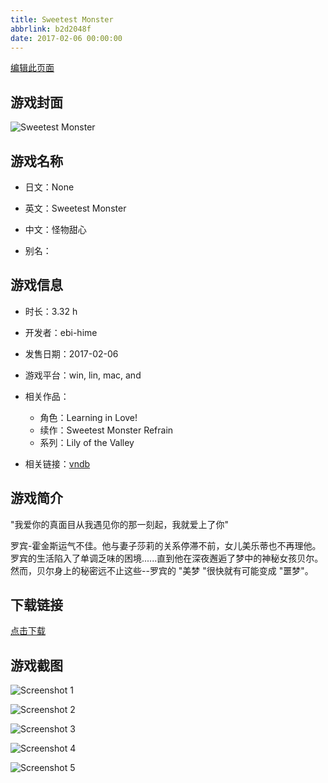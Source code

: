 ```yaml
---
title: Sweetest Monster
abbrlink: b2d2048f
date: 2017-02-06 00:00:00
---
```

[编辑此页面](https://github.com/ACG-3/ADV3-source/blob/main/source/_posts/Sweetest%20Monster.md)

## 游戏封面

![Sweetest Monster](https://pan.timero.xyz/d/onedrive/img_lib_001/Sweetest%20Monster_cover.avif)


## 游戏名称

- 日文：None
- 英文：Sweetest Monster
- 中文：怪物甜心

- 别名：


## 游戏信息

- 时长：3.32 h
- 开发者：ebi-hime
- 发售日期：2017-02-06
- 游戏平台：win, lin, mac, and
- 相关作品：
   - 角色：Learning in Love!
   - 续作：Sweetest Monster Refrain
   - 系列：Lily of the Valley

- 相关链接：[vndb](https://vndb.org/v20501)


## 游戏简介

"我爱你的真面目从我遇见你的那一刻起，我就爱上了你"

罗宾-霍金斯运气不佳。他与妻子莎莉的关系停滞不前，女儿美乐蒂也不再理他。罗宾的生活陷入了单调乏味的困境......直到他在深夜邂逅了梦中的神秘女孩贝尔。然而，贝尔身上的秘密远不止这些--罗宾的 "美梦 "很快就有可能变成 "噩梦"。




## 下载链接

[点击下载](https://pan.timero.xyz/onedrive/adv_lib_001/Sweetest%20Monster)


## 游戏截图


![Screenshot 1](https://pan.timero.xyz/d/onedrive/img_lib_001/Sweetest%20Monster_Screenshot_1.avif)

![Screenshot 2](https://pan.timero.xyz/d/onedrive/img_lib_001/Sweetest%20Monster_Screenshot_2.avif)

![Screenshot 3](https://pan.timero.xyz/d/onedrive/img_lib_001/Sweetest%20Monster_Screenshot_3.avif)

![Screenshot 4](https://pan.timero.xyz/d/onedrive/img_lib_001/Sweetest%20Monster_Screenshot_4.avif)

![Screenshot 5](https://pan.timero.xyz/d/onedrive/img_lib_001/Sweetest%20Monster_Screenshot_5.avif)

